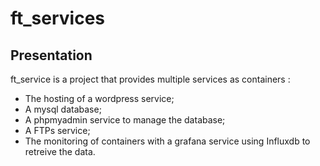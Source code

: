 # ft_services

## Presentation

ft_service is a project that provides multiple services as containers :
  - The hosting of a wordpress service;
  - A mysql database;
  - A phpmyadmin service to manage the database;
  - A FTPs service;
  - The monitoring of containers with a grafana service using Influxdb to retreive the data.


